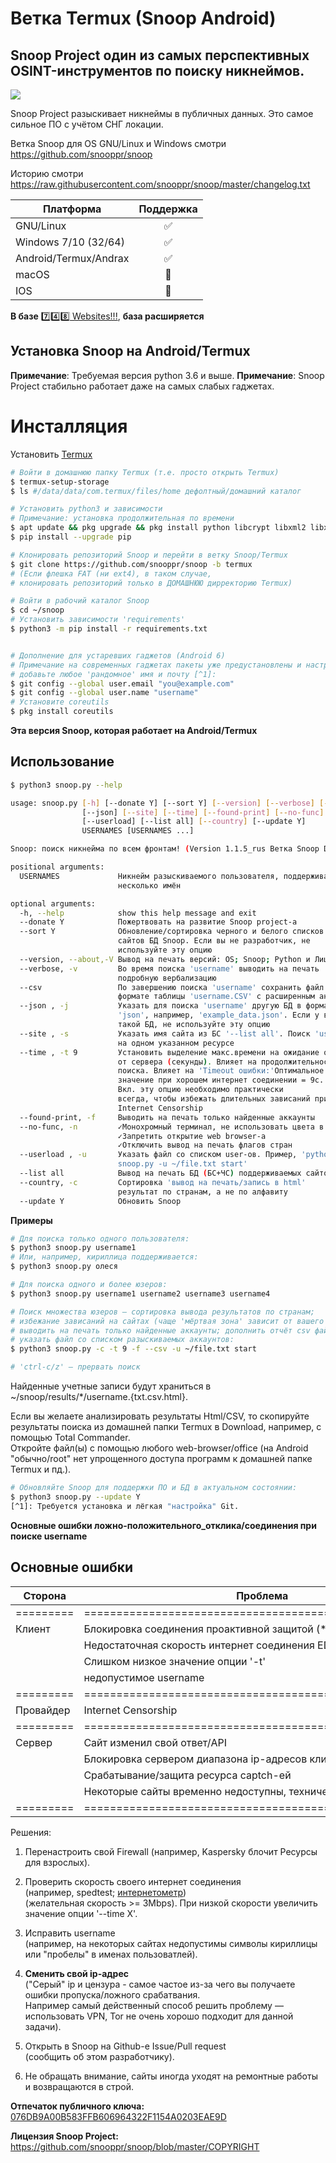 Ветка Termux (Snoop Android)
===========================

## Snoop Project один из самых перспективных OSINT-инструментов по поиску никнеймов.

<img src="https://raw.githubusercontent.com/snooppr/snoop/termux/images/snoop.png" />

Snoop Project разыскивает никнеймы в публичных данных. Это самое сильное ПО с учётом СНГ локации.

Ветка Snoop для OS GNU/Linux и Windows смотри https://github.com/snooppr/snoop

Историю смотри
https://raw.githubusercontent.com/snooppr/snoop/master/changelog.txt

| Платформа             | Поддержка |
|-----------------------|:---------:|
| GNU/Linux             |     ✅    |
| Windows 7/10 (32/64)  |     ✅    |
| Android/Termux/Andrax |     ✅    |
| macOS                 |     🚫    |
| IOS                   |     🚫    |

**В базе** [7️⃣4️⃣8️⃣ Websites!!!](https://github.com/snooppr/snoop/blob/master/sites.md "database"), **база расширяется**

## Установка Snoop на Android/Termux

**Примечание**: Требуемая версия python 3.6 и выше.
**Примечание**: Snoop Project стабильно работает даже на самых слабых гаджетах.  

# Инсталляция
Установить [Termux](https://play.google.com/store/apps/details?id=com.termux&hl=en "Google Play")  
```bash
# Войти в домашнюю папку Termux (т.е. просто открыть Termux)
$ termux-setup-storage
$ ls #/data/data/com.termux/files/home дефолтный/домашний каталог

# Установить python3 и зависимости
# Примечание: установка продолжительная по времени
$ apt update && pkg upgrade && pkg install python libcrypt libxml2 libxslt git
$ pip install --upgrade pip

# Клонировать репозиторий Snoop и перейти в ветку Snoop/Termux
$ git clone https://github.com/snooppr/snoop -b termux
# (Если флешкa FAT (ни ext4), в таком случае,
# клонировать репозиторий только в ДОМАШНЮЮ дирректорию Termux)

# Войти в рабочий каталог Snoop
$ cd ~/snoop
# Установить зависимости 'requirements'
$ python3 -m pip install -r requirements.txt


# Дополнение для устаревших гаджетов (Android 6)
# Примечание на современных гаджетах пакеты уже предустановлены и настроены
# добавьте любое 'рандомное' имя и почту [^1]:
$ git config --global user.email "you@example.com"
$ git config --global user.name "username"
# Установите coreutils
$ pkg install coreutils
```
**Эта версия Snoop, которая работает на Android/Termux**

## Использование

```bash
$ python3 snoop.py --help

usage: snoop.py [-h] [--donate Y] [--sort Y] [--version] [--verbose] [--csv]
                [--json] [--site] [--time] [--found-print] [--no-func]
                [--userload] [--list all] [--country] [--update Y]
                USERNAMES [USERNAMES ...]

Snoop: поиск никнейма по всем фронтам! (Version 1.1.5_rus Ветка Snoop Desktop)

positional arguments:
  USERNAMES             Никнейм разыскиваемого пользователя, поддерживается
                        несколько имён

optional arguments:
  -h, --help            show this help message and exit
  --donate Y            Пожертвовать на развитие Snoop project-а
  --sort Y              Обновление/сортировка черного и белого списков (.json)
                        сайтов БД Snoop. Если вы не разработчик, не
                        используйте эту опцию
  --version, --about,-V Вывод на печать версий: OS; Snoop; Python и Лицензии
  --verbose, -v         Во время поиска 'username' выводить на печать
                        подробную вербализацию
  --csv                 По завершению поиска 'username' сохранить файл в
                        формате таблицы 'username.CSV' с расширенным анализом
  --json , -j           Указать для поиска 'username' другую БД в формате
                        'json', например, 'example_data.json'. Если у вас нет
                        такой БД, не используйте эту опцию
  --site , -s           Указать имя сайта из БС '--list all'. Поиск 'username'
                        на одном указанном ресурсе
  --time , -t 9         Установить выделение макс.времени на ожидание ответа
                        от сервера (секунды). Влияет на продолжительность
                        поиска. Влияет на 'Timeout ошибки:'Оптимальное
                        значение при хорошем интернет соединении = 9с.
                        Вкл. эту опцию необходимо практически
                        всегда, чтобы избежать длительных зависаний при
                        Internet Censorship
  --found-print, -f     Выводить на печать только найденные аккаунты
  --no-func, -n         ✓Монохромный терминал, не использовать цвета в url
                        ✓Запретить открытие web browser-а
                        ✓Отключить вывод на печать флагов стран
  --userload , -u       Указать файл со списком user-ов. Пример, 'python3
                        snoop.py -u ~/file.txt start'
  --list all            Вывод на печать БД (БС+ЧС) поддерживаемых сайтов
  --country, -c         Сортировка 'вывод на печать/запись в html'
                        результат по странам, а не по алфавиту
  --update Y            Обновить Snoop
```

**Примеры**
```bash
# Для поиска только одного пользователя:
$ python3 snoop.py username1
# Или, например, кириллица поддерживается:
$ python3 snoop.py олеся

# Для поиска одного и более юзеров:
$ python3 snoop.py username1 username2 username3 username4

# Поиск множества юзеров — сортировка вывода результатов по странам;
# избежание зависаний на сайтах (чаще 'мёртвая зона' зависит от вашего ip-адреса);
# выводить на печать только найденные аккаунты; дополнить отчёт csv файлом;
# указать файл со списком разыскиваемых аккаунтов:
$ python3 snoop.py -с -t 9 -f --csv -u ~/file.txt start

# 'ctrl-c/z' — прервать поиск
```

Найденные учетные записи будут храниться в ~/snoop/results/*/username.{txt.csv.html}.

Если вы желаете анализировать результаты Html/CSV, то скопируйте результаты поиска из домашней папки Termux в Download, например, с помощью Total Commander.  
Откройте файл(ы) с помощью любого web-browser/office (на Android "обычно/root" нет упрощенного доступа программ к домашней папке Termux и пд.).

```bash
# Обновляйте Snoop для поддержки ПО и БД в актуальном состоянии:
$ python3 snoop.py --update Y
[^1]: Требуется установка и лёгкая "настройка" Git.
```

**Основные ошибки ложно-положительного_отклика/соединения при поиске username**


## Основные ошибки
|  Сторона  |                         Проблема                        | Решение |
|-----------|-------------------------------------------------------- |:-------:|
| ========= | ======================================================= | ======= |
| Клиент    | Блокировка соединения проактивной защитой (*Kaspersky)  |    1    |
|           | Недостаточная скорость интернет соединения EDGE / 3G    |    2    |
|           | Слишком низкое значение опции '-t'                      |    2    |
|           | недопустимое username                                   |    3    |
| ========= | ======================================================= | ======= |
| Провайдер | Internet Censorship                                     |    4    |
| ========= | ======================================================= | ======= |
| Сервер    | Cайт изменил свой ответ/API                             |    5    |
|           | Блокировка сервером диапазона ip-адресов клиента        |    4    |
|           | Срабатывание/защита ресурса captch-ей                   |    4    |
|           | Некоторые сайты временно недоступны, технические работы |    6    |
| ========= | ======================================================= | ======= |

Решения:
1. Перенастроить свой Firewall (например, Kaspersky блочит Ресурсы для взрослых).

2. Проверить скорость своего интернет соединения  
(например, spedtest; [интернетометр](https://yandex.ru/internet/ "yandex"))  
(желательная скорость >= 3Mbps). При низкой скорости увеличить значение опции '--time X'.

3. Исправить username  
(например, на некоторых сайтах недопустимы символы кириллицы или "пробелы" в именах пользоватлей).

4. **Сменить свой ip-адрес**  
("Серый" ip и цензура - самое частое из-за чего вы получаете ошибки пропуска/ложного срабатвания.  
Например самый действенный способ решить проблему — использовать VPN, Tor не очень хорошо подходит для данной задачи).

5. Открыть в Snoop на Github-e Issue/Pull request  
(сообщить об этом разработчику).

6. Не обращать внимание, сайты иногда уходят на ремонтные работы и возвращаются в строй.

**Отпечаток публичного ключа:**	[076DB9A00B583FFB606964322F1154A0203EAE9D](https://raw.githubusercontent.com/snooppr/snoop/master/PublicKey.asc "pgp key")

**Лицензия Snoop Project:** https://github.com/snooppr/snoop/blob/master/COPYRIGHT
